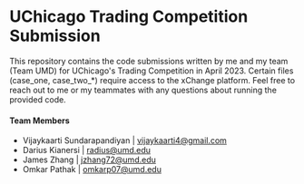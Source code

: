 # UChicago Trading Competition Submission
This repository contains the code submissions written by me and my team (Team UMD) for UChicago's Trading Competition in April 2023. Certain files (case_one, case_two_*) require access to the xChange platform. Feel free to reach out to me or my teammates with any questions about running the provided code.

#### Team Members
- Vijaykaarti Sundarapandiyan | [vijaykaarti4@gmail.com](mailto:vijaykaarti4@gmail.com)
- Darius Kianersi | [radius@umd.edu](mailto:radius@terpmail.umd.edu)
- James Zhang | [jzhang72@umd.edu](mailto:jzhang72@terpmail.umd.edu)
- Omkar Pathak | [omkarp07@umd.edu](mailto:omkarp07@terpmail.umd.edu)
